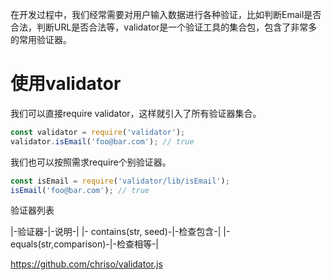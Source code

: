在开发过程中，我们经常需要对用户输入数据进行各种验证，比如判断Email是否合法，判断URL是否合法等，validator是一个验证工具的集合包，包含了非常多的常用验证器。

# 使用validator
我们可以直接require validator，这样就引入了所有验证器集合。

```js
const validator = require('validator');
validator.isEmail('foo@bar.com'); // true
```

我们也可以按照需求require个别验证器。

```js
const isEmail = require('validator/lib/isEmail');
isEmail('foo@bar.com'); // true
```

验证器列表

|-验证器-|-说明-|
|- contains(str, seed)-|-检查包含-|
|-equals(str,comparison)-|-检查相等-|

https://github.com/chriso/validator.js